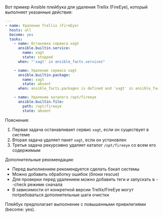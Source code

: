 Вот пример Ansible плейбука для удаления Trellix (FireEye), который выполняет указанные действия:

```yaml
---
- name: Удаление Trellix (FireEye)
  hosts: all
  become: yes
  tasks:
    - name: Остановка сервиса xagt
      ansible.builtin.service:
        name: xagt
        state: stopped
      when: "'xagt' in ansible_facts.services"

    - name: Удаление сервиса xagt
      ansible.builtin.package:
        name: xagt
        state: absent
      when: ansible_facts.packages is defined and 'xagt' in ansible_facts.packages

    - name: Удаление каталога /opt/fireeye
      ansible.builtin.file:
        path: /opt/fireeye
        state: absent
```

Пояснения:
1. Первая задача останавливает сервис `xagt`, если он существует в системе
2. Вторая задача удаляет пакет `xagt`, если он установлен
3. Третья задача рекурсивно удаляет каталог `/opt/fireeye` со всем его содержимым

Дополнительные рекомендации:
- Перед выполнением рекомендуется сделать бэкап системы
- Можно добавить обработку ошибок (блоки rescue)
- Для проверки перед удалением можно добавить теги и запускать в --check режиме сначала
- В зависимости от конкретной версии Trellix/FireEye могут потребоваться дополнительные шаги очистки

Плейбук предполагает выполнение с повышенными привилегиями (become: yes).